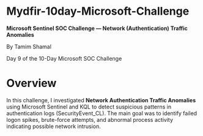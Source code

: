 # Mydfir-10day-Microsoft-Challenge
**Microsoft Sentinel SOC Challenge — Network (Authentication) Traffic Anomalies**

By Tamim Shamal

Day 9 of the 10-Day Microsoft SOC Challenge

# Overview

In this challenge, I investigated **Network Authentication Traffic Anomalies** using Microsoft Sentinel and KQL to detect suspicious patterns in authentication logs (SecurityEvent_CL). The main goal was to identify failed logon spikes, brute-force attempts, and abnormal process activity indicating possible network intrusion.

